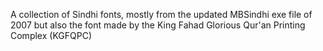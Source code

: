 A collection of Sindhi fonts, mostly from the updated MBSindhi exe file of 2007 but also the font made by the King Fahad Glorious Qur'an Printing Complex (KGFQPC)
